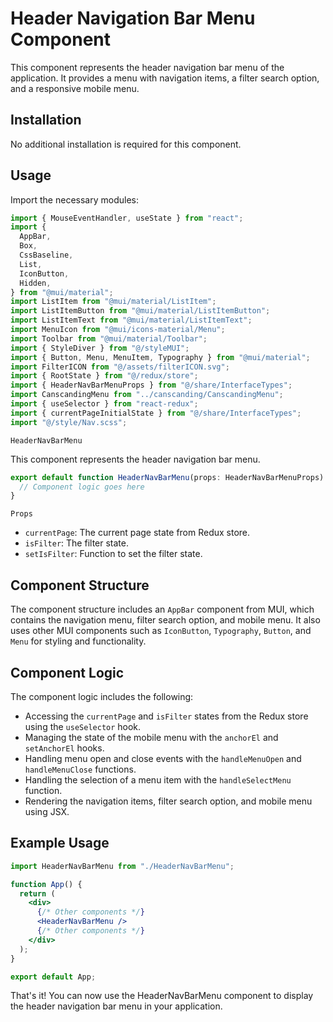# Header Navigation Bar Menu Component

This component represents the header navigation bar menu of the application. It provides a menu with navigation items, a filter search option, and a responsive mobile menu.

## Installation
No additional installation is required for this component.

## Usage
Import the necessary modules:

```jsx
import { MouseEventHandler, useState } from "react";
import {
  AppBar,
  Box,
  CssBaseline,
  List,
  IconButton,
  Hidden,
} from "@mui/material";
import ListItem from "@mui/material/ListItem";
import ListItemButton from "@mui/material/ListItemButton";
import ListItemText from "@mui/material/ListItemText";
import MenuIcon from "@mui/icons-material/Menu";
import Toolbar from "@mui/material/Toolbar";
import { StyleDiver } from "@/styleMUI";
import { Button, Menu, MenuItem, Typography } from "@mui/material";
import FilterICON from "@/assets/filterICON.svg";
import { RootState } from "@/redux/store";
import { HeaderNavBarMenuProps } from "@/share/InterfaceTypes";
import CanscandingMenu from "../canscanding/CanscandingMenu";
import { useSelector } from "react-redux";
import { currentPageInitialState } from "@/share/InterfaceTypes";
import "@/style/Nav.scss";
```

``HeaderNavBarMenu``

This component represents the header navigation bar menu.

```jsx
export default function HeaderNavBarMenu(props: HeaderNavBarMenuProps) {
  // Component logic goes here
}
```

`Props`
- `currentPage`: The current page state from Redux store.
- `isFilter`: The filter state.
- `setIsFilter`: Function to set the filter state.

## Component Structure
The component structure includes an `AppBar` component from MUI, which contains the navigation menu, filter search option, and mobile menu. It also uses other MUI components such as `IconButton`, `Typography`, `Button`, and `Menu` for styling and functionality.

## Component Logic

The component logic includes the following:

- Accessing the `currentPage` and `isFilter` states from the Redux store using the `useSelector` hook.
- Managing the state of the mobile menu with the `anchorEl` and `setAnchorEl` hooks.
- Handling menu open and close events with the `handleMenuOpen` and `handleMenuClose` functions.
- Handling the selection of a menu item with the `handleSelectMenu` function.
- Rendering the navigation items, filter search option, and mobile menu using JSX.

## Example Usage
```jsx
import HeaderNavBarMenu from "./HeaderNavBarMenu";

function App() {
  return (
    <div>
      {/* Other components */}
      <HeaderNavBarMenu />
      {/* Other components */}
    </div>
  );
}

export default App;
```
That's it! You can now use the HeaderNavBarMenu component to display the header navigation bar menu in your application.